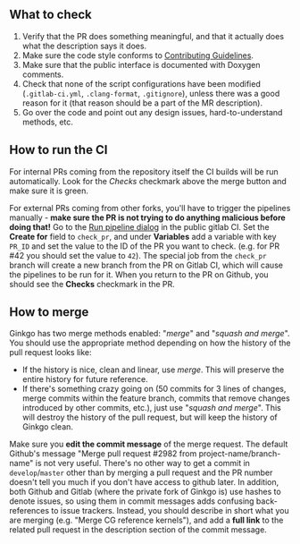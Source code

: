 What to check
-------------

1. Verify that the PR does something meaningful, and that it actually does what the description says it does.
2. Make sure the code style conforms to [Contributing Guidelines](Contributing-guidelines).
3. Make sure that the public interface is documented with Doxygen comments.
4. Check that none of the script configurations have been modified (`.gitlab-ci.yml`, `.clang-format`, `.gitignore`), unless there was a good reason for it (that reason should be a part of the MR description).
5. Go over the code and point out any design issues, hard-to-understand methods, etc.

How to run the CI
-----------------

For internal PRs coming from the repository itself the CI builds will be run automatically. Look for the _Checks_ checkmark above the merge button and make sure it is green.

For external PRs coming from other forks, you'll have to trigger the pipelines manually - __make sure the PR is not trying to do anything malicious before doing that!__
Go to the [Run pipeline dialog](https://gitlab.com/ginkgo-project/ginkgo-public-ci/pipelines/new) in the public gitlab CI. Set the __Create for__ field to `check_pr`, and under __Variables__ add a variable with key `PR_ID` and set the value to the ID of the PR you want to check. (e.g. for PR #42 you should set the value to `42`).
The special job from the `check_pr` branch will create a new branch from the PR on Gitlab CI, which will cause the pipelines to be run for it. When you return to the PR on Github, you should see the __Checks__ checkmark in the PR.

How to merge
------------

Ginkgo has two merge methods enabled: "_merge_" and "_squash and merge_". You should use the appropriate method depending on how the history of the pull request looks like:

*   If the history is nice, clean and linear, use _merge_. This will preserve the entire history for future reference.
*   If there's something crazy going on (50 commits for 3 lines of changes, merge commits within the feature branch, commits that remove changes introduced by other commits, etc.), just use "_squash and merge_". This will destroy the history of the pull request, but will keep the history of Ginkgo clean.

Make sure you __edit the commit message__ of the merge request. The default Github's message "Merge pull request #2982 from project-name/branch-name" is not very useful. There's no other way to get a commit in `develop`/`master` other than by merging a pull request and the PR number doesn't tell you much if you don't have access to github later. In addition, both Github and Gitlab (where the private fork of Ginkgo is) use hashes to denote issues, so using them in commit messages adds confusing back-references to issue trackers. Instead, you should describe in short what you are merging (e.g. "Merge CG reference kernels"), and add a __full link__ to the related pull request in the description section of the commit message.